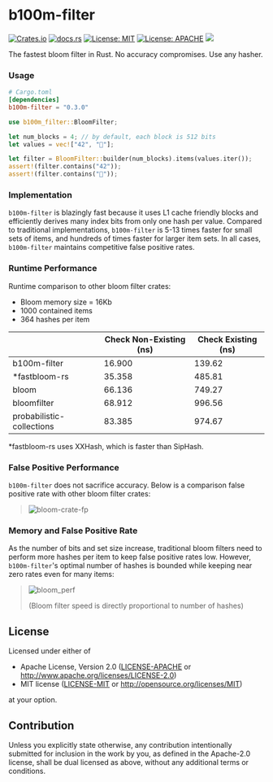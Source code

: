 # b100m-filter
[![Crates.io](https://img.shields.io/crates/v/b100m-filter.svg)](https://crates.io/crates/b100m-filter)
[![docs.rs](https://docs.rs/bloomfilter/badge.svg)](https://docs.rs/b100m-filter)
[![License: MIT](https://img.shields.io/badge/License-MIT-blue.svg)](https://github.com/tomtomwombat/bloom-filter/blob/main/LICENSE-MIT)
[![License: APACHE](https://img.shields.io/badge/License-Apache-blue.svg)](https://github.com/tomtomwombat/bloom-filter/blob/main/LICENSE-Apache)
<a href="https://codecov.io/gh/tomtomwombat/b100m-filter">
    <img src="https://codecov.io/gh/tomtomwombat/b100m-filter/branch/main/graph/badge.svg">
</a>

The fastest bloom filter in Rust. No accuracy compromises. Use any hasher.


### Usage

```toml
# Cargo.toml
[dependencies]
b100m-filter = "0.3.0"
```

```rust
use b100m_filter::BloomFilter;

let num_blocks = 4; // by default, each block is 512 bits
let values = vec!["42", "🦀"];

let filter = BloomFilter::builder(num_blocks).items(values.iter());
assert!(filter.contains("42"));
assert!(filter.contains("🦀"));
```

### Implementation

`b100m-filter` is blazingly fast because it uses L1 cache friendly blocks and efficiently derives many index bits from only one hash per value. Compared to traditional implementations, `b100m-filter` is 5-13 times faster for small sets of items, and hundreds of times faster for larger item sets. In all cases, `b100m-filter` maintains competitive false positive rates.

### Runtime Performance

Runtime comparison to other bloom filter crates:
- Bloom memory size = 16Kb
- 1000 contained items
- 364 hashes per item
  
|  | Check Non-Existing (ns) | Check Existing (ns) |
| --- | --- | --- |
| b100m-filter | 16.900 | 139.62 |
| *fastbloom-rs | 35.358 | 485.81 |
| bloom | 66.136 | 749.27 |
| bloomfilter | 68.912 | 996.56 |
| probabilistic-collections | 83.385 | 974.67 |

*fastbloom-rs uses XXHash, which is faster than SipHash.

### False Positive Performance

`b100m-filter` does not sacrifice accuracy. Below is a comparison false positive rate with other bloom filter crates:
> ![bloom-crate-fp](https://github.com/tomtomwombat/b100m-filter/assets/45644087/1043c30b-3de8-44ec-b868-88625c7aad09)



### Memory and False Positive Rate

As the number of bits and set size increase, traditional bloom filters need to perform more hashes per item to keep false positive rates low. However, `b100m-filter`'s optimal number of hashes is bounded while keeping near zero rates even for many items:
> ![bloom_perf](https://github.com/thomaspendock/bloom-filter/assets/45644087/ebe424cf-d8f1-4401-ac10-a4879123565f)
>
> (Bloom filter speed is directly proportional to number of hashes)


## License

Licensed under either of

 * Apache License, Version 2.0
   ([LICENSE-APACHE](LICENSE-APACHE) or http://www.apache.org/licenses/LICENSE-2.0)
 * MIT license
   ([LICENSE-MIT](LICENSE-MIT) or http://opensource.org/licenses/MIT)

at your option.

## Contribution

Unless you explicitly state otherwise, any contribution intentionally submitted
for inclusion in the work by you, as defined in the Apache-2.0 license, shall be
dual licensed as above, without any additional terms or conditions.
